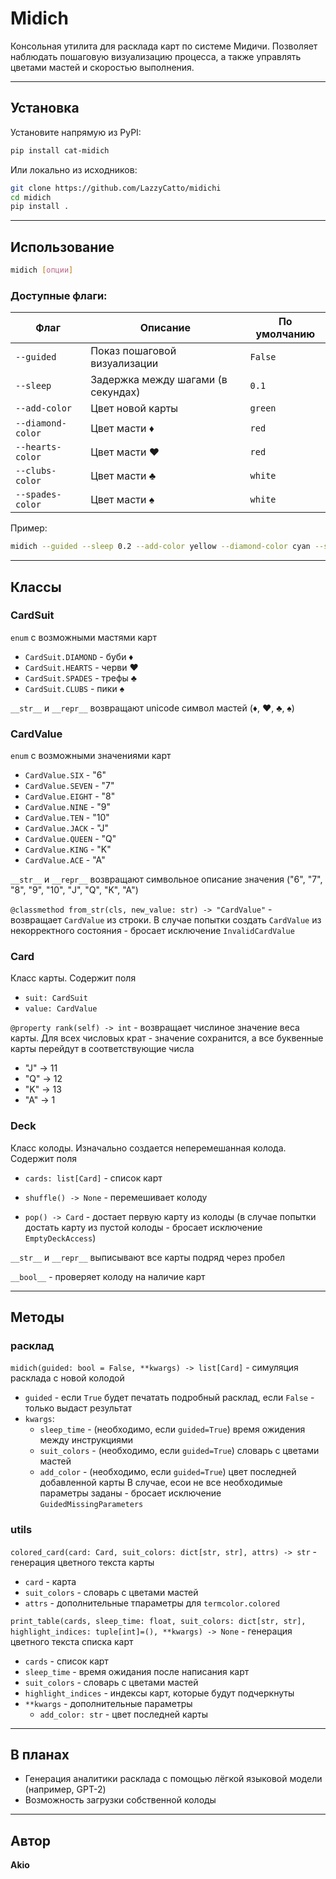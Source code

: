 # Midich

Консольная утилита для расклада карт по системе Мидичи. Позволяет наблюдать пошаговую визуализацию процесса, а также управлять цветами мастей и скоростью выполнения.

---

## Установка

Установите напрямую из PyPI:

```bash
pip install cat-midich
```

Или локально из исходников:

```bash
git clone https://github.com/LazzyCatto/midichi
cd midich
pip install .
```

---

## Использование

```bash
midich [опции]
```

### Доступные флаги:

| Флаг               | Описание                          | По умолчанию |
|--------------------|-----------------------------------|--------------|
| `--guided`         | Показ пошаговой визуализации      | `False`      |
| `--sleep`          | Задержка между шагами (в секундах)| `0.1`        |
| `--add-color`      | Цвет новой карты                  | `green`      |
| `--diamond-color`  | Цвет масти ♦                      | `red`        |
| `--hearts-color`   | Цвет масти ♥                      | `red`        |
| `--clubs-color`    | Цвет масти ♣                      | `white`      |
| `--spades-color`   | Цвет масти ♠                      | `white`      |

Пример:
```bash
midich --guided --sleep 0.2 --add-color yellow --diamond-color cyan --spades-color blue
```

---

## Классы

### CardSuit

`enum` с возможными мастями карт
- `CardSuit.DIAMOND` - буби ♦
- `CardSuit.HEARTS` - черви ♥
- `CardSuit.SPADES` - трефы ♣
- `CardSuit.CLUBS` - пики ♠

`__str__` и `__repr__` возвращают unicode символ мастей (♦, ♥, ♣, ♠)

### CardValue

`enum` с возможными значениями карт
- `CardValue.SIX` - "6"
- `CardValue.SEVEN` - "7"
- `CardValue.EIGHT` - "8"
- `CardValue.NINE` - "9"
- `CardValue.TEN` - "10"
- `CardValue.JACK` - "J"
- `CardValue.QUEEN` - "Q"
- `CardValue.KING` - "K"
- `CardValue.ACE` - "A"

`__str__` и `__repr__` возвращают символьное описание значения ("6", "7", "8", "9", "10", "J", "Q", "K", "A")

`@classmethod from_str(cls, new_value: str) -> "CardValue"` - возвращает `CardValue` из строки. В случае попытки создать `CardValue` из некорректного состояния - бросает исключение `InvalidCardValue`

### Card

Класс карты. Содержит поля
- `suit: CardSuit`
- `value: CardValue`

`@property rank(self) -> int` - возвращает числиное значение веса карты. Для всех числовых крат - значение сохранится, а все буквенные карты перейдут в соответствующие числа
- "J" -> 11
- "Q" -> 12
- "K" -> 13
- "A" -> 1

### Deck

Класс колоды. Изначально создается неперемешанная колода. Содержит поля
- `cards: list[Card]` - список карт

- `shuffle() -> None` - перемешивает колоду
- `pop() -> Card` - достает первую карту из колоды (в случае попытки достать карту из пустой колоды - бросает исключение `EmptyDeckAccess`)

`__str__` и `__repr__` выписывают все карты подряд через пробел

`__bool__` - проверяет колоду на наличие карт

---

## Методы

### расклад

`midich(guided: bool = False, **kwargs) -> list[Card]` - симуляция расклада с новой колодой
- `guided` - если `True` будет печатать подробный расклад, если `False` - только выдаст результат
- `kwargs`:
    - `sleep_time` - (необходимо, если `guided=True`) время ожидения между инструкциями
    - `suit_colors` - (необходимо, если `guided=True`) словарь с цветами мастей
    - `add_color` - (необходимо, если `guided=True`) цвет последней добавленной карты
В случае, есои не все необходимые параметры заданы - бросает исключение `GuidedMissingParameters`

### utils

`colored_card(card: Card, suit_colors: dict[str, str], attrs) -> str` - генерация цветного текста карты
- `card` - карта
- `suit_colors` - словарь с цветами мастей
- `attrs` - дополнительные тпараметры для `termcolor.colored`

`print_table(cards, sleep_time: float, suit_colors: dict[str, str], highlight_indices: tuple[int]=(), **kwargs) -> None` - генерация цветного текста списка карт
- `cards` - список карт
- `sleep_time` - время ожидания после написания карт
- `suit_colors` - словарь с цветами мастей
- `highlight_indices` - индексы карт, которые будут подчеркнуты
- `**kwargs` - дополнительные параметры
    - `add_color: str` - цвет последней карты

---

## В планах

- Генерация аналитики расклада с помощью лёгкой языковой модели (например, GPT-2)
- Возможность загрузки собственной колоды

---

## Автор

**Akio**